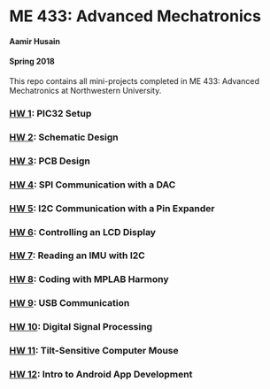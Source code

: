 # ME 433: Advanced Mechatronics
#### Aamir Husain
#### Spring 2018

This repo contains all mini-projects completed in ME 433: Advanced Mechatronics at Northwestern University.

### [HW 1](hw1): PIC32 Setup
### [HW 2](hw2): Schematic Design
### [HW 3](hw3): PCB Design
### [HW 4](hw4): SPI Communication with a DAC
### [HW 5](hw5): I2C Communication with a Pin Expander
### [HW 6](hw6): Controlling an LCD Display
### [HW 7](hw7): Reading an IMU with I2C
### [HW 8](hw8): Coding with MPLAB Harmony
### [HW 9](hw9): USB Communication
### [HW 10](hw10): Digital Signal Processing
### [HW 11](hw11): Tilt-Sensitive Computer Mouse
### [HW 12](hw12): Intro to Android App Development
